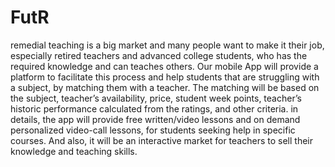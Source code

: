 # FutR
remedial teaching is a big market and many people want to make it their job, especially retired teachers and advanced college students, who has the required knowledge and can teaches others. Our mobile App will provide a platform to facilitate this process and help students that are struggling with a subject, by matching them with a teacher. The matching will be based on the subject, teacher’s availability, price, student week points, teacher’s historic performance calculated from the ratings, and other criteria. in details, the app will provide free written/video lessons and on demand personalized video-call lessons, for students seeking help in specific courses. And also, it will be an interactive market for teachers to sell their knowledge and teaching skills.
